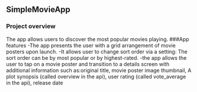 ## SimpleMovieApp
### Project overview
The app allows users to discover the most popular movies playing. 
###App features
-The app presents the user with a grid arrangement of movie posters upon launch. 
-It allows user to change sort order via a setting: The sort order can be by most popular or by highest-rated. 
-the app allows the user to tap on a movie poster and transition to a details screen with additional information such as:original title, movie poster image thumbnail, A plot synopsis (called overview in the api), user rating (called vote_average in the api), release date

